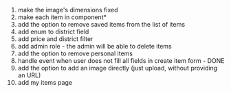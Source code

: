1. make the image's dimensions fixed
2. make each item in component*
3. add the option to remove saved items from the list of items
4. add enum to district field
5. add price and district filter
6. add admin role - the admin will be able to delete items
7. add the option to remove personal items
8. handle event when user does not fill all fields in create item form - DONE
9. add the option to add an image directly (just upload, without providing an URL)
10. add my items page